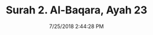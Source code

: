 ---
title       : "Surah 2. Al-Baqara, Ayah 23"
date        : 7/25/2018 2:44:28 PM
draft       : false
type        : "quran"
layout      : "compare"
BookCode    : "CMP"
SurahNumber : "2"
AyahNumber  : "23"
TotalAyah   : "286"
---